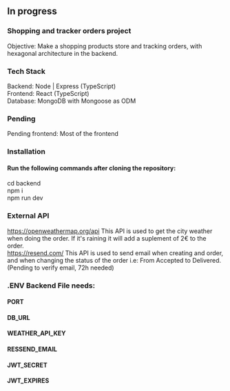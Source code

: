 ## In progress
### Shopping and tracker orders project
Objective: Make a shopping products store and tracking orders, with hexagonal architecture in the backend.   

### Tech Stack
Backend: Node | Express (TypeScript)   
Frontend: React (TypeScript)   
Database: MongoDB with Mongoose as ODM

### Pending
Pending frontend: Most of the frontend   

### Installation
#### Run the following commands after cloning the repository:
cd backend   
npm i   
npm run dev


### External API
https://openweathermap.org/api This API is used to get the city weather when doing the order. If it's raining it will add a suplement of 2€ to the order.   
https://resend.com/ This API is used to send email when creating and order, and when changing the status of the order i.e: From Accepted to Delivered. (Pending to verify email, 72h needed)

### .ENV Backend File needs:
#### PORT
#### DB_URL
#### WEATHER_API_KEY
#### RESSEND_EMAIL
#### JWT_SECRET
#### JWT_EXPIRES
